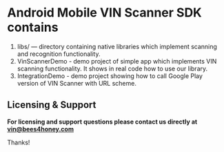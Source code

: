 # Android Mobile VIN Scanner SDK contains

1. libs/ — directory containing native libraries which implement scanning and recognition functionality. 
2. VinScannerDemo - demo project of simple app which implements VIN scanning functionality. It shows in real code how to use our library.
3. IntegrationDemo - demo project showing how to call Google Play version of VIN Scanner with URL scheme.

## Licensing & Support

**For licensing and support questions please contact us directly at vin@bees4honey.com**

Thanks!